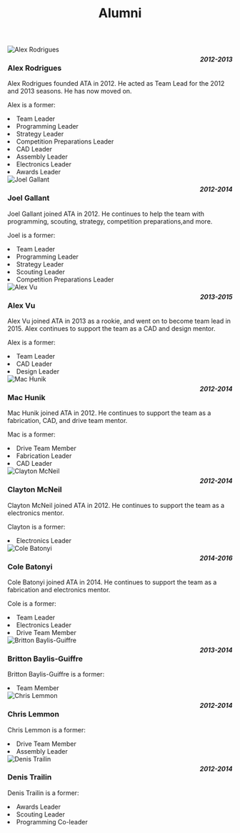 ﻿---
layout: team 
title: Alumni 
---
<main role="main">
	<div class="album py-4">
		<div class="container">
			<div class="row">
				<div class="col-md-4">
					<div class="card mb-4 box-shadow">
						<img class="img-fluid" alt="Alex Rodrigues" src="/resources/img/alumni/alex-rodrigues.jpg">
						<div class="card-body">
							<h3 class="card-text" style="float:left">Alex Rodrigues</h3>
							<h4 class="card-text" style="font-style:italic; float:right; margin-top: 5px;">2012-2013</h4>
							<p class="card-text" style="clear:both">Alex Rodrigues founded ATA in 2012. He acted as Team Lead for the 2012 and 2013 seasons. He has now moved on.</p>
							<p class="card-text">Alex is a former:</p>
							<li class="card-text">Team Leader</li>
							<li class="card-text">Programming Leader</li>
							<li class="card-text">Strategy Leader</li>
							<li class="card-text">Competition Preparations Leader</li>
							<li class="card-text">CAD Leader</li>
							<li class="card-text">Assembly Leader</li>
							<li class="card-text">Electronics Leader</li>
							<li class="card-text">Awards Leader</li>
						</div>
					</div>
				</div>
				<div class="col-md-4">
					<div class="card mb-4 box-shadow">
						<img class="img-fluid" alt="Joel Gallant" src="/resources/img/alumni/joel-gallant.jpg">
						<div class="card-body">
							<h3 class="card-text" style="float:left">Joel Gallant</h3>
							<h4 class="card-text" style="font-style:italic; margin-top: 5px; float:right">2012-2014</h4>
							<p class="card-text" style="clear:both">Joel Gallant joined ATA in 2012. He continues to help the team with programming, scouting, strategy, competition preparations,and
								more.</p>
							<p class="card-text">Joel is a former:</p>
							<li class="card-text">Team Leader</li>
							<li class="card-text">Programming Leader</li>
							<li class="card-text">Strategy Leader</li>
							<li class="card-text">Scouting Leader</li>
							<li class="card-text">Competition Preparations Leader</li>
						</div>
					</div>
				</div>
				<div class="col-md-4">
					<div class="card mb-4 box-shadow">
						<img class="img-fluid" alt="Alex Vu" src="/resources/img/alumni/alex-vu.png">
						<div class="card-body">
							<h3 class="card-text" style="float:left">Alex Vu</h3>
							<h4 class="card-text" style="font-style:italic; margin-top:5px; float:right">2013-2015</h4>
							<p class="card-text" style="clear:both">Alex Vu joined ATA in 2013 as a rookie, and went on to become team lead in 2015. Alex continues to support the team
								as a CAD and design mentor.</p>
							<p class="card-text">Alex is a former:</p>
							<li class="card-text">Team Leader</li>
							<li class="card-text">CAD Leader</li>
							<li class="card-text">Design Leader</li>
						</div>
					</div>
				</div>
				<div class="col-md-4">
					<div class="card mb-4 box-shadow">
						<img class="img-fluid" alt="Mac Hunik" src="/resources/img/alumni/mac-hunik.png">
						<div class="card-body">
							<h3 class="card-text" style="float:left">Mac Hunik</h3>
							<h4 class="card-text" style="font-style:italic; margin-top:5px; float:right">2012-2014</h4>
							<p class="card-text" style="clear:both">Mac Hunik joined ATA in 2012. He continues to support the team as a fabrication, CAD, and drive team mentor.</p>
							<p class="card-text">Mac is a former:</p>
							<li class="card-text">Drive Team Member</li>
							<li class="card-text">Fabrication Leader</li>
							<li class="card-text">CAD Leader</li>
						</div>
					</div>
				</div>
				<div class="col-md-4">
					<div class="card mb-4 box-shadow">
						<img class="img-fluid" alt="Clayton McNeil" src="/resources/img/alumni/clayton-mcneil.jpg">
						<div class="card-body">
							<h3 class="card-text" style="float:left">Clayton McNeil</h3>
							<h4 class="card-text" style="font-style:italic; margin-top: 5px; float:right">2012-2014</h4>
							<p class="card-text" style="clear:both">Clayton McNeil joined ATA in 2012. He continues to support the team as a electronics mentor.</p>
							<p class="card-text">Clayton is a former:</p>
							<li class="card-text">Electronics Leader</li>
						</div>
					</div>
				</div>
				<div class="col-md-4">
					<div class="card mb-4 box-shadow">
						<img class="img-fluid" alt="Cole Batonyi" src="/resources/img/alumni/cole-batonyi.png">
						<div class="card-body">
							<h3 class="card-text" style="float:left">Cole Batonyi</h3>
							<h4 class="card-text" style="font-style:italic; margin-top: 5px; float:right">2014-2016</h4>
							<p class="card-text" style="clear:both">Cole Batonyi joined ATA in 2014. He continues to support the team as a fabrication and electronics mentor.</p>
							<p class="card-text">Cole is a former:</p>
							<li class="card-text">Team Leader</li>
							<li class="card-text">Electronics Leader</li>
							<li class="card-text">Drive Team Member</li>
						</div>
					</div>
				</div>
				<div class="col-md-4">
					<div class="card mb-4 box-shadow">
						<img class="img-fluid" alt="Britton Baylis-Guiffre" src="/resources/img/alumni/britton-baylis-giuffre.png">
						<div class="card-body">
							<h3 class="card-text" style="float:left">Britton Baylis-Guiffre</h3>
							<h4 class="card-text" style="font-style:italic; margin-top: 5px; float:right">2013-2014</h4>
							<p class="card-text" style="clear:both">Britton Baylis-Guiffre is a former:</p>
							<li class="card-text">Team Member</li>
						</div>
					</div>
				</div>
				<div class="col-md-4">
					<div class="card mb-4 box-shadow">
						<img class="img-fluid" alt="Chris Lemmon" src="/resources/img/alumni/chris-lemmon.png">
						<div class="card-body">
							<h3 class="card-text" style="float:left">Chris Lemmon</h3>
							<h4 class="card-text" style="font-style:italic; margin-top: 5px; float:right">2012-2014</h4>
							<p class="card-text" style="clear:both">Chris Lemmon is a former:</p>
							<li class="card-text">Drive Team Member</li>
							<li class="card-text">Assembly Leader</li>
						</div>
					</div>
				</div>
				<div class="col-md-4">
					<div class="card mb-4 box-shadow">
						<img class="img-fluid" alt="Denis Trailin" src="/resources/img/alumni/denis-trailin.jpg">
						<div class="card-body">
							<h3 class="card-text" style="float:left">Denis Trailin</h3>
							<h4 class="card-text" style="font-style:italic; margin-top: 5px; float:right">2012-2014</h4>
							<p class="card-text" style="clear:both">Denis Trailin is a former:</p>
							<li class="card-text">Awards Leader</li>
							<li class="card-text">Scouting Leader</li>
							<li class="card-text">Programming Co-leader</li>
						</div>
					</div>
				</div>
			</div>
		</div>
	</div>
</main>